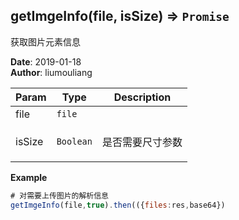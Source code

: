 ## getImgeInfo(file, isSize) ⇒ <code>Promise</code>
<p>获取图片元素信息</p>

**Date**: 2019-01-18  
**Author**: liumouliang  

| Param | Type | Description |
| --- | --- | --- |
| file | <code>file</code> |  |
| isSize | <code>Boolean</code> | <p>是否需要尺寸参数</p> |

**Example**  
```javascript
# 对需要上传图片的解析信息getImgeInfo(file,true).then(({files:res,base64})
```
